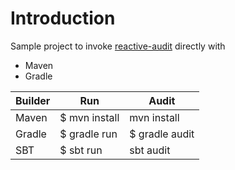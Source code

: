# Introduction
Sample project to invoke [reactive-audit](https://github.com/octo-online/reactive-audit) directly with

* Maven
* Gradle

Builder| Run | Audit
:-- | ---| ---
Maven | $ mvn install | mvn install
Gradle | $ gradle run | $ gradle audit
SBT | $ sbt run | sbt audit

    
